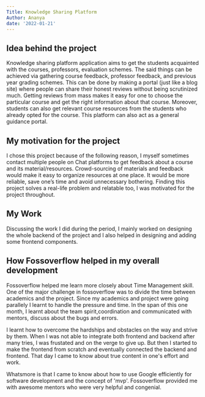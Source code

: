 ```yaml
---
Title: Knowledge Sharing Platform
Author: Ananya
date: '2022-01-21'
---
```


## Idea behind the project
Knowledge sharing platform application aims to get the students acquainted with the courses, professors, evaluation schemes. The said things can be achieved via gathering course feedback, professor feedback, and previous year grading schemes. This can be done by making a portal (just like a blog site) where people can share their honest reviews without being scrutinized much. Getting reviews from mass makes it easy for one to choose the particular course and get the right information about that course. Moreover, students can also get relevant course resources from the students who already opted for the course. This platform can also act as a general guidance portal.

## My motivation for the project
I chose this project because of the following reason, I myself sometimes contact multiple people on Chat platforms to get feedback about a course and its material/resources. Crowd-sourcing of materials and feedback would make it easy to organize resources at one place. It would be more reliable, save one’s time and avoid unnecessary bothering. Finding this project solves a real-life problem and relatable too, I was motivated for the project throughout.


## My Work

Discussing the work I did during the period, I mainly worked on designing the whole backend of the project and I also helped in designing and adding some frontend components. <br>

## How Fossoverflow helped in my overall development 
Fossoverflow helped me learn more closely about Time Management skill. One of the major challenge in fossoverflow was to divide the time between academics and the project. Since my academics and project were going parallely I learnt to handle the pressure and time. In the span of this one month, I learnt about the team spirit,coordination and communicated with mentors, discuss about the bugs and errors.<br>

I learnt how to overcome the hardships and obstacles on the way and strive by them. When I was not able to integrate both frontend and backend after many tries, I was frustated and on the verge to give up. But then I started to make the frontend from scratch and eventually connected the backend and frontend. That day I came to know about true content in one's effort and work.<br>

Whatsmore is that I came to know about how to use Google efficiently for software development and the concept of 'mvp'. Fossoverflow provided me with awesome mentors who were very helpful and congenial.

[](https://tenor.com/89XI.gif)

## 
